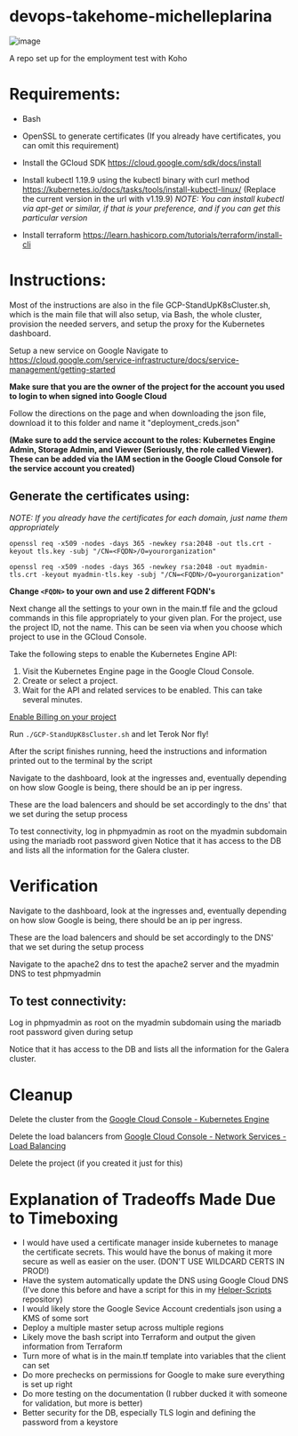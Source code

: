 # devops-takehome-michelleplarina
![image](https://user-images.githubusercontent.com/481603/116768233-03c81480-aa03-11eb-896b-0b3ac0223ef8.png)

A repo set up for the employment test with Koho

# Requirements:

* Bash
* OpenSSL to generate certificates (If you already have certificates, you can omit this requirement)
* Install the GCloud SDK https://cloud.google.com/sdk/docs/install
* Install kubectl 1.19.9 using the kubectl binary with curl method https://kubernetes.io/docs/tasks/tools/install-kubectl-linux/ (Replace the current version in the url with v1.19.9) *NOTE: You can install kubectl via apt-get or similar, if that is your preference, and if you can get this particular version*

* Install terraform https://learn.hashicorp.com/tutorials/terraform/install-cli


# Instructions:

Most of the instructions are also in the file GCP-StandUpK8sCluster.sh, which is the main file that will also setup, via Bash, the whole cluster, provision the needed servers, and setup the proxy for the Kubernetes dashboard.

Setup a new service on Google
Navigate to https://cloud.google.com/service-infrastructure/docs/service-management/getting-started

**Make sure that you are the owner of the project for the account you used to login to when signed into Google Cloud**

Follow the directions on the page and when downloading the json file, download it to this folder and name it "deployment_creds.json"

**(Make sure to add the service account to the roles: Kubernetes Engine Admin, Storage Admin, and Viewer (Seriously, the role called Viewer).  These can be added via the IAM section in the Google Cloud Console for the service account you created)**


## Generate the certificates using:
*NOTE: If you already have the certificates for each domain, just name them appropriately*

`openssl req -x509 -nodes -days 365 -newkey rsa:2048
   -out tls.crt
   -keyout tls.key
   -subj "/CN=<FQDN>/O=yourorganization"`

`openssl req -x509 -nodes -days 365 -newkey rsa:2048
   -out myadmin-tls.crt
   -keyout myadmin-tls.key
   -subj "/CN=<FQDN>/O=yourorganization"`

**Change `<FQDN>` to your own and use 2 different FQDN's**

Next change all the settings to your own in the main.tf file and the gcloud commands in this file appropriately to your given plan. For the project, use the project ID, not the name. This can be seen via when you choose which project to use in the GCloud Console.

Take the following steps to enable the Kubernetes Engine API:
  1. Visit the Kubernetes Engine page in the Google Cloud Console.
  2. Create or select a project.
  3. Wait for the API and related services to be enabled. This can take several minutes.

[Enable Billing on your project](https://cloud.google.com/billing/docs/how-to/modify-project)


Run `./GCP-StandUpK8sCluster.sh` and let Terok Nor fly!

After the script finishes running, heed the instructions and information printed out to the terminal by the script

Navigate to the dashboard, look at the ingresses and, eventually depending on how slow Google is being, there should be an ip per ingress.  

These are the load balencers and should be set accordingly to the dns' that we set during the setup process

To test connectivity, log in phpmyadmin as root on the myadmin subdomain using the mariadb root password given
Notice that it has access to the DB and lists all the information for the Galera cluster.

# Verification

Navigate to the dashboard, look at the ingresses and, eventually depending on how slow Google is being, there should be an ip per ingress.  

These are the load balencers and should be set accordingly to the DNS' that we set during the setup process

Navigate to the apache2 dns to test the apache2 server and the myadmin DNS to test phpmyadmin


## To test connectivity:
Log in phpmyadmin as root on the myadmin subdomain using the mariadb root password given during setup

Notice that it has access to the DB and lists all the information for the Galera cluster.


# Cleanup
Delete the cluster from the [Google Cloud Console - Kubernetes Engine](https://console.cloud.google.com/kubernetes/)

Delete the load balancers from [Google Cloud Console - Network Services - Load Balancing](https://console.cloud.google.com/net-services/loadbalancing/)

Delete the project (if you created it just for this)

# Explanation of Tradeoffs Made Due to Timeboxing
* I would have used a certificate manager inside kubernetes to manage the certificate secrets.  This would have the bonus of making it more secure as well as easier on the user. (DON'T USE WILDCARD CERTS IN PROD!)
* Have the system automatically update the DNS using Google Cloud DNS (I've done this before and have a script for this in my [Helper-Scripts](https://github.com/butterkitty/Helper-Scripts) repository)
* I would likely store the Google Sevice Account credentials json using a KMS of some sort
* Deploy a multiple master setup across multiple regions
* Likely move the bash script into Terraform and output the given information from Terraform
* Turn more of what is in the main.tf template into variables that the client can set
* Do more prechecks on permissions for Google to make sure everything is set up right
* Do more testing on the documentation (I rubber ducked it with someone for validation, but more is better)
* Better security for the DB, especially TLS login and defining the password from a keystore


